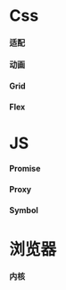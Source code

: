 # Css

#### 适配

#### 动画

#### Grid

#### Flex

# JS

#### Promise

#### Proxy

#### Symbol

# 浏览器

#### 内核

